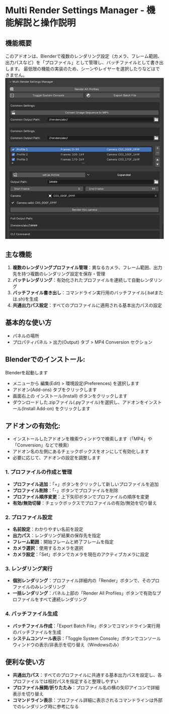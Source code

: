 # Multi Render Settings Manager - 機能解説と操作説明

## 機能概要

このアドオンは、Blenderで複数のレンダリング設定（カメラ、フレーム範囲、出力パスなど）を「プロファイル」として管理し、バッチファイルとして書き出します。
最低限の機能の実装のため、シーンやレイヤーを選択したりなどはできません。
<img alt="assemble1" src="PannelCapture.png"><br>
## 主な機能

1. **複数のレンダリングプロファイル管理**：異なるカメラ、フレーム範囲、出力先を持つ複数のレンダリング設定を保存・管理
2. **バッチレンダリング**：有効化されたプロファイルを連続して自動レンダリング
3. **バッチファイル書き出し**：コマンドライン実行用のバッチファイル(.batまたは.sh)を生成
4. **共通出力パス設定**：すべてのプロファイルに適用される基本出力パスの設定

## 基本的な使い方
- パネルの場所
- プロパティパネル > 出力(Output) タブ > MP4 Conversion セクション

## Blenderでのインストール:

Blenderを起動します
- メニューから 編集(Edit) > 環境設定(Preferences) を選択します
- アドオン(Add-ons) タブをクリックします
- 画面右上の インストール(Install) ボタンをクリックします
- ダウンロードした.zipファイル(.pyファイル)を選択し、アドオンをインストール(Install Add-on) をクリックします

## アドオンの有効化:

- インストールしたアドオンを検索ウィンドウで検索します（「MP4」や「Conversion」などで検索）
- アドオン名の左側にあるチェックボックスをオンにして有効化します
- 必要に応じて、アドオンの設定を調整します

### 1. プロファイルの作成と管理

- **プロファイル追加**：「+」ボタンをクリックして新しいプロファイルを追加
- **プロファイル削除**：「-」ボタンでプロファイルを削除
- **プロファイル順序変更**：上下矢印ボタンでプロファイルの順序を変更
- **有効/無効切替**：チェックボックスでプロファイルの有効/無効を切り替え

### 2. プロファイル設定

- **名前設定**：わかりやすい名前を設定
- **出力パス**：レンダリング結果の保存先を指定
- **フレーム範囲**：開始フレームと終了フレームを指定
- **カメラ選択**：使用するカメラを選択
- **カメラ設定**：「Set」ボタンでカメラを現在のアクティブカメラに設定

### 3. レンダリング実行

- **個別レンダリング**：プロファイル詳細内の「Render」ボタンで、そのプロファイルのみレンダリング
- **一括レンダリング**：パネル上部の「Render All Profiles」ボタンで有効なプロファイルをすべて連続レンダリング

### 4. バッチファイル生成

- **バッチファイル作成**：「Export Batch File」ボタンでコマンドライン実行用のバッチファイルを生成
- **システムコンソール表示**：「Toggle System Console」ボタンでコンソールウィンドウの表示/非表示を切り替え（Windowsのみ）

## 便利な使い方

- **共通出力パス**：すべてのプロファイルに共通する基本出力パスを設定し、各プロファイルでは相対パスを指定すると整理しやすい
- **プロファイル展開/折りたたみ**：プロファイル名の横の矢印アイコンで詳細表示を切り替え
- **コマンドライン表示**：プロファイル詳細に表示されるコマンドラインは外部でのレンダリング時に参考になる
